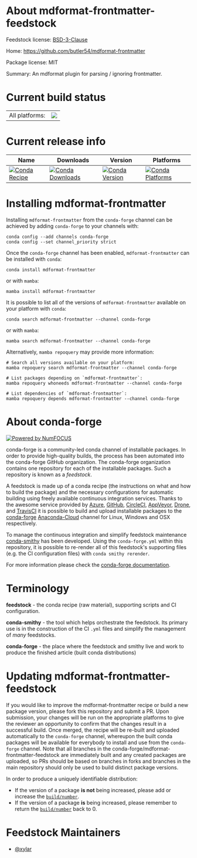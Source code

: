 About mdformat-frontmatter-feedstock
====================================

Feedstock license: [BSD-3-Clause](https://github.com/conda-forge/mdformat-frontmatter-feedstock/blob/main/LICENSE.txt)

Home: https://github.com/butler54/mdformat-frontmatter

Package license: MIT

Summary: An mdformat plugin for parsing / ignoring frontmatter.

Current build status
====================


<table><tr><td>All platforms:</td>
    <td>
      <a href="https://dev.azure.com/conda-forge/feedstock-builds/_build/latest?definitionId=18665&branchName=main">
        <img src="https://dev.azure.com/conda-forge/feedstock-builds/_apis/build/status/mdformat-frontmatter-feedstock?branchName=main">
      </a>
    </td>
  </tr>
</table>

Current release info
====================

| Name | Downloads | Version | Platforms |
| --- | --- | --- | --- |
| [![Conda Recipe](https://img.shields.io/badge/recipe-mdformat--frontmatter-green.svg)](https://anaconda.org/conda-forge/mdformat-frontmatter) | [![Conda Downloads](https://img.shields.io/conda/dn/conda-forge/mdformat-frontmatter.svg)](https://anaconda.org/conda-forge/mdformat-frontmatter) | [![Conda Version](https://img.shields.io/conda/vn/conda-forge/mdformat-frontmatter.svg)](https://anaconda.org/conda-forge/mdformat-frontmatter) | [![Conda Platforms](https://img.shields.io/conda/pn/conda-forge/mdformat-frontmatter.svg)](https://anaconda.org/conda-forge/mdformat-frontmatter) |

Installing mdformat-frontmatter
===============================

Installing `mdformat-frontmatter` from the `conda-forge` channel can be achieved by adding `conda-forge` to your channels with:

```
conda config --add channels conda-forge
conda config --set channel_priority strict
```

Once the `conda-forge` channel has been enabled, `mdformat-frontmatter` can be installed with `conda`:

```
conda install mdformat-frontmatter
```

or with `mamba`:

```
mamba install mdformat-frontmatter
```

It is possible to list all of the versions of `mdformat-frontmatter` available on your platform with `conda`:

```
conda search mdformat-frontmatter --channel conda-forge
```

or with `mamba`:

```
mamba search mdformat-frontmatter --channel conda-forge
```

Alternatively, `mamba repoquery` may provide more information:

```
# Search all versions available on your platform:
mamba repoquery search mdformat-frontmatter --channel conda-forge

# List packages depending on `mdformat-frontmatter`:
mamba repoquery whoneeds mdformat-frontmatter --channel conda-forge

# List dependencies of `mdformat-frontmatter`:
mamba repoquery depends mdformat-frontmatter --channel conda-forge
```


About conda-forge
=================

[![Powered by
NumFOCUS](https://img.shields.io/badge/powered%20by-NumFOCUS-orange.svg?style=flat&colorA=E1523D&colorB=007D8A)](https://numfocus.org)

conda-forge is a community-led conda channel of installable packages.
In order to provide high-quality builds, the process has been automated into the
conda-forge GitHub organization. The conda-forge organization contains one repository
for each of the installable packages. Such a repository is known as a *feedstock*.

A feedstock is made up of a conda recipe (the instructions on what and how to build
the package) and the necessary configurations for automatic building using freely
available continuous integration services. Thanks to the awesome service provided by
[Azure](https://azure.microsoft.com/en-us/services/devops/), [GitHub](https://github.com/),
[CircleCI](https://circleci.com/), [AppVeyor](https://www.appveyor.com/),
[Drone](https://cloud.drone.io/welcome), and [TravisCI](https://travis-ci.com/)
it is possible to build and upload installable packages to the
[conda-forge](https://anaconda.org/conda-forge) [Anaconda-Cloud](https://anaconda.org/)
channel for Linux, Windows and OSX respectively.

To manage the continuous integration and simplify feedstock maintenance
[conda-smithy](https://github.com/conda-forge/conda-smithy) has been developed.
Using the ``conda-forge.yml`` within this repository, it is possible to re-render all of
this feedstock's supporting files (e.g. the CI configuration files) with ``conda smithy rerender``.

For more information please check the [conda-forge documentation](https://conda-forge.org/docs/).

Terminology
===========

**feedstock** - the conda recipe (raw material), supporting scripts and CI configuration.

**conda-smithy** - the tool which helps orchestrate the feedstock.
                   Its primary use is in the construction of the CI ``.yml`` files
                   and simplify the management of *many* feedstocks.

**conda-forge** - the place where the feedstock and smithy live and work to
                  produce the finished article (built conda distributions)


Updating mdformat-frontmatter-feedstock
=======================================

If you would like to improve the mdformat-frontmatter recipe or build a new
package version, please fork this repository and submit a PR. Upon submission,
your changes will be run on the appropriate platforms to give the reviewer an
opportunity to confirm that the changes result in a successful build. Once
merged, the recipe will be re-built and uploaded automatically to the
`conda-forge` channel, whereupon the built conda packages will be available for
everybody to install and use from the `conda-forge` channel.
Note that all branches in the conda-forge/mdformat-frontmatter-feedstock are
immediately built and any created packages are uploaded, so PRs should be based
on branches in forks and branches in the main repository should only be used to
build distinct package versions.

In order to produce a uniquely identifiable distribution:
 * If the version of a package **is not** being increased, please add or increase
   the [``build/number``](https://docs.conda.io/projects/conda-build/en/latest/resources/define-metadata.html#build-number-and-string).
 * If the version of a package **is** being increased, please remember to return
   the [``build/number``](https://docs.conda.io/projects/conda-build/en/latest/resources/define-metadata.html#build-number-and-string)
   back to 0.

Feedstock Maintainers
=====================

* [@xylar](https://github.com/xylar/)

